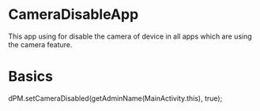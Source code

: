 # CameraDisableApp
This app using for disable the camera of device in all apps which are using the camera feature.

# Basics
dPM.setCameraDisabled(getAdminName(MainActivity.this), true);
